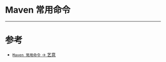 # Maven 常用命令

---
# 参考
* [`Maven 常用命令` -> 艺意](https://www.cnblogs.com/wkrbky/p/6352188.html)




<comment/>
<ad/>